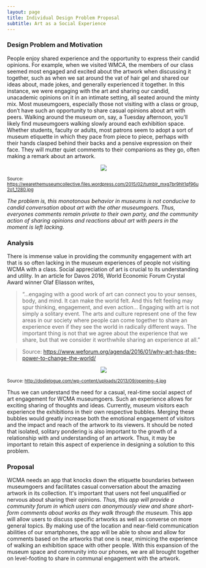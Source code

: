```yaml
---
layout: page
title: Individual Design Problem Proposal
subtitle: Art as a Social Experience
---
```

 
### Design Problem and Motivation
People enjoy shared experience and the opportunity to express their candid opinions. For example, when we visited WMCA, the members of our class seemed most engaged and excited about the artwork when discussing it together, such as when we sat around the vat of hair gel and shared our ideas about, made jokes, and generally experienced it together. In this instance, we were engaging with the art and sharing our candid, unacademic opinions on it in an intimate setting, all seated around the minty mix. 
Most museumgoers, especially those not visiting with a class or group, don’t have such an opportunity to share casual opinions about art with peers. Walking around the museum on, say, a Tuesday afternoon, you’ll likely find museumgoers walking slowly around each exhibition space. Whether students, faculty or adults, most patrons seem to adopt a sort of museum etiquette in which they pace from piece to piece, perhaps with their hands clasped behind their backs and a pensive expression on their face. They will mutter quiet comments to their companions as they go, often making a remark about an artwork.

<p align="center">
 <img src="https://wearethemuseumcollective.files.wordpress.com/2015/02/tumblr_mxg7br9hlt1qf96u2o1_1280.jpg">

 <sup>Source: https://wearethemuseumcollective.files.wordpress.com/2015/02/tumblr_mxg7br9hlt1qf96u2o1_1280.jpg</sup>
</p>

*The problem is, this monotonous behavior in museums is not conducive to candid conversation about art with the other museumgoers. Thus, everyones comments remain private to their own party, and the community action of sharing opinions and reactions about art with peers in the moment is left lacking.*

### Analysis
There is immense value in providing the community engagement with art that is so often lacking in the museum experiences of people not visiting WCMA with a class. Social appreciation of art is crucial to its understanding and utility. In an article for Davos 2016, World Economic Forum Crystal Award winner Olaf Eliasson writes,
> “...engaging with a good work of art can connect you to your senses, body, and mind. It can make the world felt. And this felt feeling may spur thinking, engagement, and even action… Engaging with art is not simply a solitary event. The arts and culture represent one of the few areas in our society where people can come together to share an experience even if they see the world in radically different ways. The important thing is not that we agree about the experience that we share, but that we consider it worthwhile sharing an experience at all.” 

> Source: https://www.weforum.org/agenda/2016/01/why-art-has-the-power-to-change-the-world/



<p align="center">
 <img src="http://dodielogue.com/wp-content/uploads/2013/09/opening-4.jpg">

 
 <sup>Source: http://dodielogue.com/wp-content/uploads/2013/09/opening-4.jpg</sup>
 
</p>

Thus we can understand the need for a casual, real-time social aspect of art engagement for WCMA museumgoers. Such an experience allows for exciting sharing of thoughts and ideas. Currently, museum visitors each experience the exhibitions in their own respective bubbles. Merging these bubbles would greatly increase both the emotional engagement of visitors and the impact and reach of the artwork to its viewers. It should be noted that isolated, solitary pondering is also important to the growth of a relationship with and understanding of an artwork. Thus, it may be important to retain this aspect of experience in designing a solution to this problem. 

### Proposal 
WCMA needs an app that knocks down the etiquette boundaries between museumgoers and facilitates casual conversation about the amazing artwork in its collection. It's important that users not feel unqualified or nervous about sharing their opinions. *Thus, this app will provide a community forum in which users can anonymously view and share short-form comments about works as they walk through the museum.* This app will allow users to discuss specific artworks as well as converse on more general topics. By making use of the location and near-field communication abilities of our smartphones, the app will be able to show and allow for comments based on the artworks that one is near, mimicing the experience of walking an exhibition space with other people. With this expansion of the museum space and community into our phones, we are all brought together on level-footing to share in communal engagement with the artwork.   

